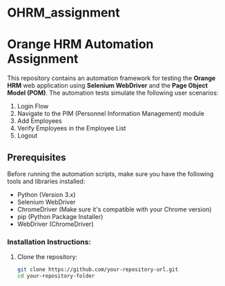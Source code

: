 # OHRM_assignment

# Orange HRM Automation Assignment

This repository contains an automation framework for testing the **Orange HRM** web application using **Selenium WebDriver** and the **Page Object Model (POM)**. The automation tests simulate the following user scenarios:

1. Login Flow
2. Navigate to the PIM (Personnel Information Management) module
3. Add Employees
4. Verify Employees in the Employee List
5. Logout

## Prerequisites

Before running the automation scripts, make sure you have the following tools and libraries installed:

- Python (Version 3.x)
- Selenium WebDriver
- ChromeDriver (Make sure it's compatible with your Chrome version)
- pip (Python Package Installer)
- WebDriver (ChromeDriver)

### Installation Instructions:

1. Clone the repository:

   ```bash
   git clone https://github.com/your-repository-url.git
   cd your-repository-folder
